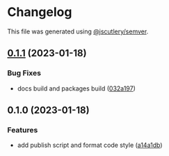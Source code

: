 # Changelog

This file was generated using [@jscutlery/semver](https://github.com/jscutlery/semver).

## [0.1.1](https://github.com/StringKe/tsrpc/compare/v0.1.0...v0.1.1) (2023-01-18)


### Bug Fixes

* docs build and packages build ([032a197](https://github.com/StringKe/tsrpc/commit/032a19759160ef3040646bc8e11c2ca41e88324d))

## 0.1.0 (2023-01-18)


### Features

* add publish script and format code style ([a14a1db](https://github.com/StringKe/tsrpc/commit/a14a1dbcffb8676c0fa49cc180cb0e6ec833e2e6))
